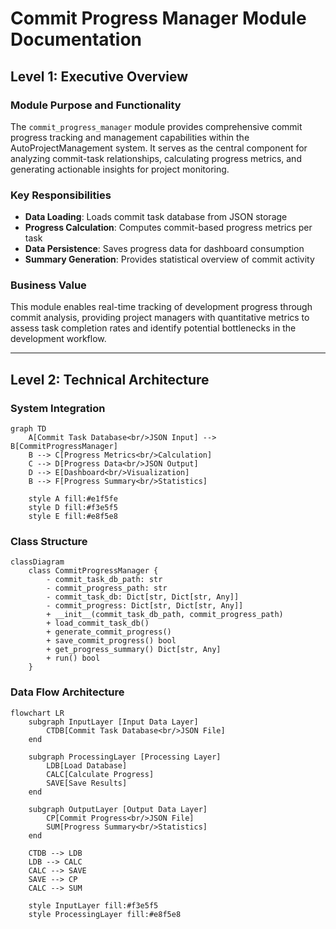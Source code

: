 # Commit Progress Manager Module Documentation

## Level 1: Executive Overview

### Module Purpose and Functionality
The `commit_progress_manager` module provides comprehensive commit progress tracking and management capabilities within the AutoProjectManagement system. It serves as the central component for analyzing commit-task relationships, calculating progress metrics, and generating actionable insights for project monitoring.

### Key Responsibilities
- **Data Loading**: Loads commit task database from JSON storage
- **Progress Calculation**: Computes commit-based progress metrics per task
- **Data Persistence**: Saves progress data for dashboard consumption
- **Summary Generation**: Provides statistical overview of commit activity

### Business Value
This module enables real-time tracking of development progress through commit analysis, providing project managers with quantitative metrics to assess task completion rates and identify potential bottlenecks in the development workflow.

---

## Level 2: Technical Architecture

### System Integration
```mermaid
graph TD
    A[Commit Task Database<br/>JSON Input] --> B[CommitProgressManager]
    B --> C[Progress Metrics<br/>Calculation]
    C --> D[Progress Data<br/>JSON Output]
    D --> E[Dashboard<br/>Visualization]
    B --> F[Progress Summary<br/>Statistics]
    
    style A fill:#e1f5fe
    style D fill:#f3e5f5
    style E fill:#e8f5e8
```

### Class Structure
```mermaid
classDiagram
    class CommitProgressManager {
        - commit_task_db_path: str
        - commit_progress_path: str
        - commit_task_db: Dict[str, Dict[str, Any]]
        - commit_progress: Dict[str, Dict[str, Any]]
        + __init__(commit_task_db_path, commit_progress_path)
        + load_commit_task_db()
        + generate_commit_progress()
        + save_commit_progress() bool
        + get_progress_summary() Dict[str, Any]
        + run() bool
    }
```

### Data Flow Architecture
```mermaid
flowchart LR
    subgraph InputLayer [Input Data Layer]
        CTDB[Commit Task Database<br/>JSON File]
    end
    
    subgraph ProcessingLayer [Processing Layer]
        LDB[Load Database]
        CALC[Calculate Progress]
        SAVE[Save Results]
    end
    
    subgraph OutputLayer [Output Data Layer]
        CP[Commit Progress<br/>JSON File]
        SUM[Progress Summary<br/>Statistics]
    end
    
    CTDB --> LDB
    LDB --> CALC
    CALC --> SAVE
    SAVE --> CP
    CALC --> SUM
    
    style InputLayer fill:#f3e5f5
    style ProcessingLayer fill:#e8f5e8
